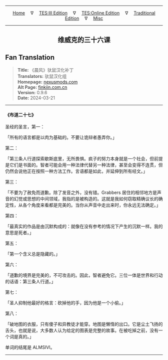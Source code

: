 
---

<!-- Jekyll Page Links -->

<center>
<a href="../../../../../index.html">Home</a>
&emsp;&nabla;&emsp;
<a href="../../../../index-tes3.html">TES:III Edition</a>
&emsp;&nabla;&emsp;
<a href="../../../../index-teso.html">TES:Online Edition</a>
&emsp;&nabla;&emsp;
<a href="../../../../index-traditional.html">Traditional Edition</a>
&emsp;&nabla;&emsp;
<a href="../../../../index-misc.html">Misc</a>
</center>

<!-- Markdown Body Below: -->

---

<center>
<h2><span style="font-family:SimSun">维威克的三十六课</span></h2>
</center>

## Fan Translation

> __Title:__ 《晨风》驮鼠汉化补丁\
> __Translators:__ ﻿驮鼠汉化组\
> __Homepage:__ [nexusmods.com][1]\
> __Alt Page:__ [finkiin.com.cn][2]\
> __Version:__ 0.9.6\
> __Date:__ 2024-03-21

[1]: https://www.nexusmods.com/morrowind/mods/53885
[2]: https://finkiin.com.cn/d/1153

---

#### 《布道二十七》

圣经的圣言，第一：

「所有的语言都是以肉为基础的。不要让诡辩者愚弄你。」

第二：

「第三条人行道探索歇斯底里，无所畏惧。疯子的努力本身就是一个社会，但前提是它们是书面的。智者可能会用一种法律代替另一种法律，甚至会变得不连贯，但仍然会说他正在按照一种方法工作。言语都是如此，并延伸到所有经文。」

第三：

「不要为了赦免而道歉。除了发音之外，没有错。Grabbers 居住的相邻地方是声音的幻觉或思想的中间领域，我指的是被构造的。这就是我如何窃取精确议长的确定性，从各个角度来看都是完美的。当你从声音中走出来时，你永远无法确定。」

第四：

「最真实的作品是由沉默构成的：就像在没有参考的情况下产生的沉默一样。我的意思是死者。」

第五：

「第一个含义总是隐藏的。」

第六：

「道歉的境界是完美的，不可攻击的。因此，智者避免它。三位一体是世界和行动的话语：第三条人行道。」

第七：

「圣人抑制他最好的格言：砍掉他的手，因为他是一个小偷。」

第八：

「破地图的衣服，只有傻子和异教徒才能穿。地图是懒惰的出口。它是尘土飞扬的舌头，也就是说，大多数人认为给定的图表是完整的故事。在被吃掉之前，没有一个词是真的。」

单词的结尾是 ALMSIVI。

---
